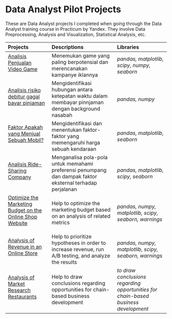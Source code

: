 # Data Analyst Pilot Projects
These are Data Analyst projects I completed when going through the Data Analyst training course in Practicum by Yandex. They involve Data Preprocessing, Analysis and Visualization, Statistical Analysis, etc.

Projects | Descriptions | Libraries
:-------- | :------------ | :-------- |
<a href="https://github.com/dnsepti/data-analyst-projects/tree/Project-Int-1" title="Analisis Penjualan Video Game"> Analisis Penjualan Video Game</a></p> | Menemukan game yang paling berpotensial dan merencanakan kampanye iklannya | *pandas, matplotlib, scipy, numpy, seaborn*
<a href="https://github.com/dnsepti/data-analyst-projects/tree/Project-Spr-2" title="Analisis risiko debitur gagal bayar pinjaman"> Analisis risiko debitur gagal bayar pinjaman</a></p> | Mengidentifikasi hubungan antara ketepatan waktu dalam membayar pinnjaman dengan background nasabah | *pandas, numpy*
<a href="https://github.com/dnsepti/data-analyst-projects/tree/Project-Spr-3" title="Faktor Apakah yang Menjual Sebuah Mobil?"> Faktor Apakah yang Menjual Sebuah Mobil?</a></p> | Mengidentifikasi dan menentukan faktor-faktor yang memengaruhi harga sebuah kendaraan | *pandas, matplotlib, seaborn*
<a href="https://github.com/dnsepti/data-analyst-projects/tree/Project-Spr-6" title="Analisis Ride-Sharing Company"> Analisis Ride-Sharing Company</a></p> | Menganalisa pola-pola untuk memahami preferensi penumpang dan dampak faktor eksternal terhadap perjalanan | *pandas, matplotlib, scipy, seaborn*
<a href="https://github.com/dnsepti/data-analyst-projects/tree/Project-Spr-7" title="Optimize the Marketing Budget on the Online Shop Website"> Optimize the Marketing Budget on the Online Shop Website</a></p> | Help to optimize the marketing budget based on an analysis of related metrics | *pandas, numpy, matplotlib, scipy, seaborn, warnings*
<a href="https://github.com/dnsepti/data-analyst-projects/tree/Project-Spr-8" title="Analysis of Revenue in an Online Store"> Analysis of Revenue in an Online Store</a></p> | Help to prioritize hypotheses in order to increase revenue, run A/B testing, and analyze the results | *pandas, numpy, matplotlib, scipy, seaborn, warnings*
<a href="https://github.com/dnsepti/data-analyst-projects/tree/Project-Spr-9" title="Analysis of Market Research Restaurants"> Analysis of Market Research Restaurants</a></p> | Help to draw conclusions regarding opportunities for chain-based business development | *to draw conclusions regarding opportunities for chain-based business development*
